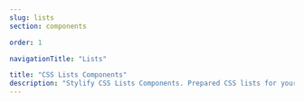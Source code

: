 ```yaml
---
slug: lists
section: components

order: 1

navigationTitle: "Lists"

title: "CSS Lists Components"
description: "Stylify CSS Lists Components. Prepared CSS lists for your next web project. Copy&Paste, without CSS framework."
---
```


<interactive-preview class="margin-bottom:48px"
min-height="180"
title="Custom CSS list grid"
description="Custom list style with a checkbox as a symbol."
html-snippet="components/lists"></interactive-preview>
